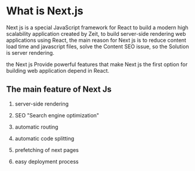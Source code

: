 # What is Next.js

Next js is a special JavaScript framework for React to build a modern high scalability application created by Zeit, to build server-side rendering web applications using React, the main reason for Next js is to reduce content load time and javascript files, solve the Content SEO issue, so the Solution is server rendering.

the Next js Provide powerful features that make Next js the first option for building web application depend in React.

## The main feature of Next Js 

 1. server-side rendering
 
 2. SEO "Search engine optimization"
 
 3. automatic routing
 
 4. automatic code splitting
 
 5. prefetching of next pages
 
 6. easy deployment process
